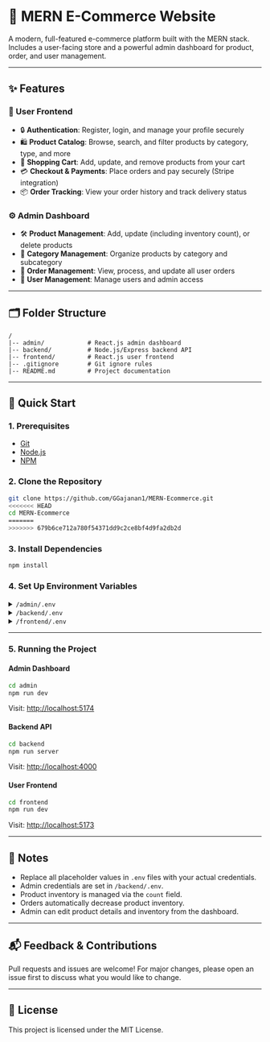 # 🛒 MERN E-Commerce Website
A modern, full-featured e-commerce platform built with the MERN stack. Includes a user-facing store and a powerful admin dashboard for product, order, and user management.

---

## ✨ Features

### 🌟 User Frontend
- 🔒 **Authentication**: Register, login, and manage your profile securely
- 🛍️ **Product Catalog**: Browse, search, and filter products by category, type, and more
- 🛒 **Shopping Cart**: Add, update, and remove products from your cart
- 💳 **Checkout & Payments**: Place orders and pay securely (Stripe integration)
- 📦 **Order Tracking**: View your order history and track delivery status

### ⚙️ Admin Dashboard
- 🛠️ **Product Management**: Add, update (including inventory count), or delete products
- 📂 **Category Management**: Organize products by category and subcategory
- 📑 **Order Management**: View, process, and update all user orders
- 👥 **User Management**: Manage users and admin access

---

## 🗂️ Folder Structure

```plaintext
/
|-- admin/            # React.js admin dashboard
|-- backend/          # Node.js/Express backend API
|-- frontend/         # React.js user frontend
|-- .gitignore        # Git ignore rules
|-- README.md         # Project documentation
```

---

## 🚀 Quick Start

### 1. Prerequisites
- [Git](https://git-scm.com/)
- [Node.js](https://nodejs.org/en)
- [NPM](https://www.npmjs.com/)

### 2. Clone the Repository
```bash
git clone https://github.com/GGajanan1/MERN-Ecommerce.git
<<<<<<< HEAD
cd MERN-Ecommerce
=======
>>>>>>> 679b6ce712a780f54371dd9c2ce8bf4d9fa2db2d
```

### 3. Install Dependencies
```bash
npm install
```

### 4. Set Up Environment Variables

<details>
<summary><code>/admin/.env</code></summary>

```env
VITE_BACKEND_URL = "http://localhost:4000"
```
</details>

<details>
<summary><code>/backend/.env</code></summary>

```env
MONGODB_URI = <your_mongodb_uri>
CLOUDINARY_API_KEY = <your_cloudinary_key>
CLOUDINARY_SECRET_KEY = <your_cloudinary_secret>
CLOUDINARY_CLOUD_NAME = <your_cloudinary_cloud>
JWT_SECRET = <your_jwt_secret>
ADMIN_EMAIL = "admin@clicknshop.com" # For testing only
ADMIN_PASSWORD = "admin@123" # For testing only
```
</details>

<details>
<summary><code>/frontend/.env</code></summary>

```env
VITE_BACKEND_URL = "http://localhost:4000"
```
</details>

---

### 5. Running the Project

#### Admin Dashboard
```bash
cd admin
npm run dev
```
Visit: [http://localhost:5174](http://localhost:5174)

#### Backend API
```bash
cd backend
npm run server
```
Visit: [http://localhost:4000](http://localhost:4000)

#### User Frontend
```bash
cd frontend
npm run dev
```
Visit: [http://localhost:5173](http://localhost:5173)

---

## 📝 Notes
- Replace all placeholder values in `.env` files with your actual credentials.
- Admin credentials are set in `/backend/.env`.
- Product inventory is managed via the `count` field.
- Orders automatically decrease product inventory.
- Admin can edit product details and inventory from the dashboard.

---

## 📬 Feedback & Contributions
Pull requests and issues are welcome! For major changes, please open an issue first to discuss what you would like to change.

---

## 📄 License
This project is licensed under the MIT License.
